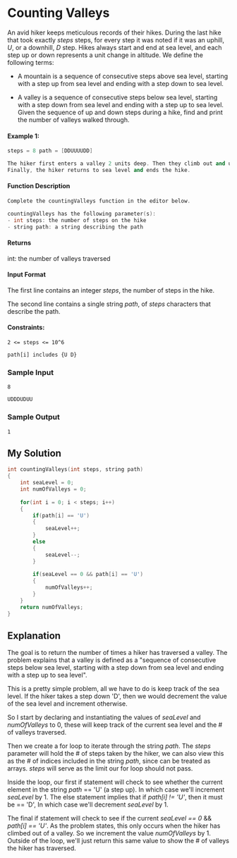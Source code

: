 # Counting Valleys

An avid hiker keeps meticulous records of their hikes. During the last hike that took exactly *steps* steps, for every step it was noted if it was an uphill, *U*, or a downhill, *D* step. Hikes always start and end at sea level, and each step up or down represents a unit change in altitude. We define the following terms:

- A mountain is a sequence of consecutive steps above sea level, starting with a step up from sea level and ending with a step down to sea level.

- A valley is a sequence of consecutive steps below sea level, starting with a step down from sea level and ending with a step up to sea level.
Given the sequence of up and down steps during a hike, find and print the number of valleys walked through.

#### Example 1:

```c++
steps = 8 path = [DDUUUUDD]

The hiker first enters a valley 2 units deep. Then they climb out and up onto a mountain 2 units high. 
Finally, the hiker returns to sea level and ends the hike.
```


#### Function Description

```c++
Complete the countingValleys function in the editor below.

countingValleys has the following parameter(s):
- int steps: the number of steps on the hike
- string path: a string describing the path
```

#### Returns
int: the number of valleys traversed


#### Input Format
The first line contains an integer *steps*, the number of steps in the hike.

The second line contains a single string *path*, of *steps* characters that describe the path.

#### Constraints:
`2 <= steps <= 10^6`

`path[i] includes {U D}`


### Sample Input
`8`

`UDDDUDUU`

### Sample Output
`1`

## My Solution

```c++
int countingValleys(int steps, string path)
{
    int seaLevel = 0;
    int numOfValleys = 0;
    
    for(int i = 0; i < steps; i++)
    {
        if(path[i] == 'U')
        {
            seaLevel++;
        }
        else
        {
            seaLevel--;
        }
        
        if(seaLevel == 0 && path[i] == 'U')
        {
            numOfValleys++;
        }
    }
    return numOfValleys;
}
```

## Explanation

The goal is to return the number of times a hiker has traversed a valley. The problem explains that a valley is defined as a "sequence of consecutive steps below sea level, starting with a step down from sea level and ending with a step up to sea level". 

This is a pretty simple problem, all we have to do is keep track of the sea level. If the hiker takes a step down 'D', then we would decrement the value of the sea level and increment otherwise.

So I start by declaring and instantiating the values of *seaLevel* and *numOfValleys* to 0, these will keep track of the current sea level and the # of valleys traversed.

Then we create a for loop to iterate through the string *path*. The *steps* parameter will hold the # of steps taken by the hiker, we can also view this as the # of indices included in the string *path*, since can be treated as arrays. *steps* will serve as the limit our for loop should not pass.

Inside the loop, our first if statement will check to see whether the current element in the string *path* == 'U' (a step up). In which case we'll increment *seaLevel* by 1.
The else statement implies that if *path[i] != 'U'*, then it must be == 'D', In which case we'll decrement *seaLevel* by 1.

The final if statement will check to see if the current *seaLevel == 0* && *path[i] == 'U'*. As the problem states, this only occurs when the hiker has climbed out of a valley. So we increment the value *numOfValleys* by 1. Outside of the loop, we'll just return this same value to show the # of valleys the hiker has traversed.


